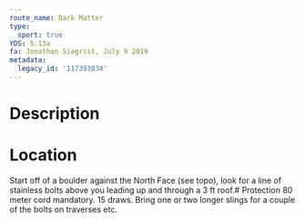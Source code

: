 ```yaml
---
route_name: Dark Matter
type:
  sport: true
YDS: 5.13a
fa: Jonathan Siegrist, July 9 2019
metadata:
  legacy_id: '117393834'
---
```

# Description
# Location
Start off of a boulder against the North Face (see topo), look for a line of stainless bolts above you leading up and through a 3 ft roof.# Protection
80 meter cord mandatory. 15 draws. Bring one or two longer slings for a couple of the bolts on traverses etc.